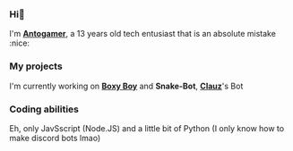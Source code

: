 ### Hi👋

I'm [**Antogamer**](https://discord.com/users/658586788721590273), a 13 years old tech entusiast that is an absolute mistake :nice:

### My projects
I'm currently working on [**Boxy Boy**](https://discord.com/api/oauth2/authorize?client_id=887384727407968356&permissions=8&scope=bot%20applications.commands) and **Snake-Bot**, [**Clauz**](https://discord.com/users/805500495283617853)'s Bot

### Coding abilities

Eh, only JavSscript (Node.JS) and a little bit of Python (I only know how to make discord bots lmao)
<!--
**AntogamerYT/AntogamerYT** is a ✨ _special_ ✨ repository because its `README.md` (this file) appears on your GitHub profile.

Here are some ideas to get you started:

- 🔭 I’m currently working on ...
- 🌱 I’m currently learning ...
- 👯 I’m looking to collaborate on ...
- 🤔 I’m looking for help with ...
- 💬 Ask me about ...
- 📫 How to reach me: ...
- 😄 Pronouns: ...
- ⚡ Fun fact: ...
-->
